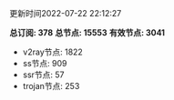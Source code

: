 更新时间2022-07-22 22:12:27

**总订阅: 378**
**总节点: 15553**
**有效节点: 3041**
- v2ray节点: 1822
- ss节点: 909
- ssr节点: 57
- trojan节点: 253
